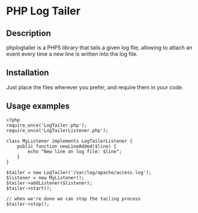 # PHP Log Tailer

## Description

phplogtailer is a PHP5 library that tails a given log file, allowing to attach an event every time a new line is written into the log file.

## Installation

Just place the files wherever you prefer, and require them in your code.

## Usage examples

	<?php
	require_once('LogTailer.php');
	require_once('LogTailerListener.php');
	
	class MyListener implements LogTailerListener {
		public function newLineAdded($line) {
			echo "New line on log file: $line";
		}
	}
	
	$tailer = new LogTailer('/var/log/apache/access.log');
	$listener = new MyListener();
	$tailer->addListener($listener);
	$tailer->start();
	
	// when we're done we can stop the tailing process
	$tailer->stop();